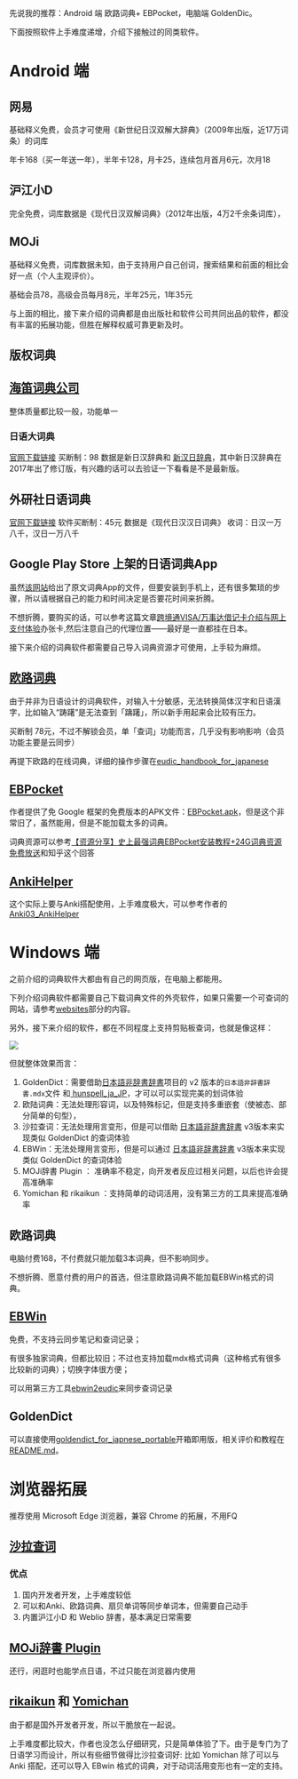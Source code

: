 先说我的推荐：Android 端 欧路词典+ EBPocket，电脑端 GoldenDic。

下面按照软件上手难度递增，介绍下接触过的同类软件。

# Android 端

## 网易

基础释义免费，会员才可使用《新世纪日汉双解大辞典》（2009年出版，近17万词条）的词库

年卡168（买一年送一年），半年卡128，月卡25，连续包月首月6元，次月18

## 沪江小D

完全免费，词库数据是《现代日汉双解词典》（2012年出版，4万2千余条词库），

## MOJi

基础释义免费，词库数据未知，由于支持用户自己创词，搜索结果和前面的相比会好一点（个人主观评价）。

基础会员78，高级会员每月8元，半年25元，1年35元

与上面的相比，接下来介绍的词典都是由出版社和软件公司共同出品的软件，都没有丰富的拓展功能，但胜在解释权威可靠更新及时。

## 版权词典

## [海笛词典公司](https://haidii.com/hdmcenter.html)

整体质量都比较一般，功能单一

### 日语大词典

[官网下载链接](https://pkgdl.haidii.com/pkg/25200/lnrm_xrhhrcd_25200_fxxz.apk)
买断制：98
数据是新日汉辞典和
[新汉日辞典](https://book.douban.com/subject/26991436/)，其中新日汉辞典在2017年出了修订版，有兴趣的话可以去验证一下看看是不是最新版。

## 外研社日语词典

[官网下载链接](https://pkgdl.haidii.com/pkg/8015/wys_rhhr_8015_fxxz.apk)
软件买断制：45元
数据是《现代日汉汉日词典》
收词：日汉一万八千，汉日一万八千

## Google Play Store 上架的日语词典App

虽然[该网站](http://blog.sina.cn/dpool/blog/u/3704881170#type=-1)给出了原文词典App的文件，但要安装到手机上，还有很多繁琐的步骤，所以请根据自己的能力和时间决定是否要花时间来折腾。

不想折腾，要购买的话，可以参考这篇文章[跨境通VISA/万事达借记卡介绍与网上支付体验](https://poplite.xyz/post/2018/03/05/boc-debit-card-guide-for-online-payment.html#8-%E6%9D%82%E9%A1%B9)办张卡,然后注意自己的代理位置——最好是一直都挂在日本。

接下来介绍的词典软件都需要自己导入词典资源才可使用，上手较为麻烦。

## [欧路词典](https://www.eudic.net/v4/en/app/eudic)

由于并非为日语设计的词典软件，对输入十分敏感，无法转换简体汉字和日语漢字，比如输入“踌躇”是无法查到「躊躇」，所以新手用起来会比较有压力。

买断制 78元，不过不解锁会员，单「查词」功能而言，几乎没有影响影响（会员功能主要是云同步）

再提下欧路的在线词典，详细的操作步骤在[eudic_handbook_for_japanese](../websites/eudic_handbook_for_japanese.md)

## [EBPocket](http://ebstudio.info/manual/EBPocket_android/)

作者提供了免 Google 框架的免费版本的APK文件：[EBPocket.apk](http://ebstudio.info/download/ebpocket/1_15_0/EBPocket.apk)，但是这个非常旧了，虽然能用，但是不能加载太多的词典。

词典资源可以参考[【资源分享】史上最强词典EBPocket安装教程+24G词典资源免费放送](https://mp.weixin.qq.com/s/RYUHtLszaD6I7enp518L-g)和知乎这个回答

## [AnkiHelper](https://github.com/mmjang/ankihelper)

这个实际上要与Anki搭配使用，上手难度极大，可以参考作者的[Anki03_AnkiHelper](PureWriter/Anki03_AnkiHelper.md)
 
# Windows 端

之前介绍的词典软件大都由有自己的网页版，在电脑上都能用。

下列介绍词典软件都需要自己下载词典文件的外壳软件，如果只需要一个可查词的网站，请参考[websites](websites)部分的内容。

另外，接下来介绍的软件，都在不同程度上支持剪贴板查词，也就是像这样：

![](https://markdoen-1304943362.cos.ap-nanjing.myqcloud.com//_00_00_00-00_00_30.gif)

但就整体效果而言：
1. GoldenDict：需要借助[日本語非辞書辞書](https://github.com/NoHeartPen/JapaneseConjugation)项目的 v2 版本的`日本語非辞書辞書.mdx`文件 和[ hunspell_ja_JP](https://github.com/MrCorn0-0/hunspell_ja_JP)，才可以可以实现完美的划词体验
2. 欧陆词典：无法处理形容词，以及特殊标记，但是支持多重嵌套（使被态、部分简单的句型），
3. 沙拉查词：无法处理用言变形，但是可以借助 [日本語非辞書辞書](https://github.com/NoHeartPen/JapaneseConjugation) v3版本来实现类似 GoldenDict 的查词体验
4. EBWin：无法处理用言变形，但是可以通过 [日本語非辞書辞書](https://github.com/NoHeartPen/JapaneseConjugation) v3版本来实现类似 GoldenDict 的查词体验
5. MOJi辞書 Plugin ： 准确率不稳定，向开发者反应过相关问题，以后也许会提高准确率
6. Yomichan 和 rikaikun ：支持简单的动词活用，没有第三方的工具来提高准确率

## 欧路词典

电脑付费168，不付费就只能加载3本词典，但不影响同步。

不想折腾、愿意付费的用户的首选，但注意欧路词典不能加载EBWin格式的词典。

## [EBWin](http://ebstudio.info/manual/EBWin4/EBWin4.html)

免费，不支持云同步笔记和查词记录；

有很多独家词典，但都比较旧；不过也支持加载mdx格式词典（这种格式有很多比较新的词典）；切换字体很方便；

可以用第三方工具[ebwin2eudic](ebwin2eudic)来同步查词记录

## GoldenDict

可以直接使用[goldendict_for_japnese_portable](goldendict_for_japnese_portable)开箱即用版，相关评价和教程在[README.md](goldendict_for_japnese_portable\README.md)。

# 浏览器拓展

推荐使用 Microsoft Edge 浏览器，兼容 Chrome 的拓展，不用FQ

## [沙拉查词](https://saladict.crimx.com/)

### 优点

1. 国内开发者开发，上手难度较低
2. 可以和Anki、欧路词典、扇贝单词等同步单词本，但需要自己动手
3. 内置沪江小D 和 Weblio 辞書，基本满足日常需要

## [MOJi辞書 Plugin](https://www.mojidict.com/article/1BvHLjMm8u)

还行，闲逛时也能学点日语，不过只能在浏览器内使用

## [rikaikun](https://github.com/melink14/rikaikun) 和 [Yomichan](https://foosoft.net/projects/yomichan/)

由于都是国外开发者开发，所以干脆放在一起说。

上手难度都比较大，作者也没怎么仔细研究，只是简单体验了下。由于是专门为了日语学习而设计，所以有些细节做得比沙拉查词好: 比如 Yomichan 除了可以与 Anki 搭配，还可以导入 EBwin 格式的词典，对于动词活用变形也有一定的支持。